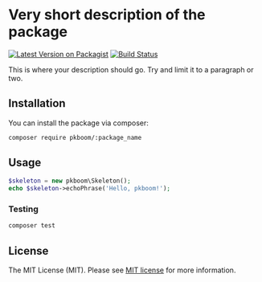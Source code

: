 # Very short description of the package

[![Latest Version on Packagist](https://img.shields.io/packagist/v/pkboom/laravel-calm.svg?style=flat-square)](https://packagist.org/packages/pkboom/:package_name)
[![Build Status](https://img.shields.io/travis/pkboom/laravel-calm/master.svg?style=flat-square)](https://travis-ci.org/pkboom/:package_name)

This is where your description should go. Try and limit it to a paragraph or two.

## Installation

You can install the package via composer:

```bash
composer require pkboom/:package_name
```

## Usage

``` php
$skeleton = new pkboom\Skeleton();
echo $skeleton->echoPhrase('Hello, pkboom!');
```

### Testing

``` bash
composer test
```

## License

The MIT License (MIT). Please see [MIT license](http://opensource.org/licenses/MIT) for more information.